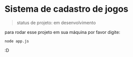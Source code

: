 <h1>Sistema de cadastro de jogos </h1>

> status de projeto: em desenvolvimento

para rodar esse projeto em sua máquina por favor digite:

```
node app.js
```
:D